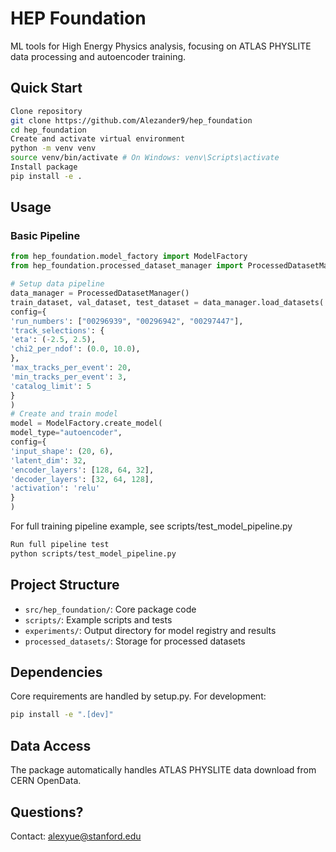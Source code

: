 # HEP Foundation

ML tools for High Energy Physics analysis, focusing on ATLAS PHYSLITE data processing and autoencoder training.

## Quick Start
```bash
Clone repository
git clone https://github.com/Alezander9/hep_foundation
cd hep_foundation
Create and activate virtual environment
python -m venv venv
source venv/bin/activate # On Windows: venv\Scripts\activate
Install package
pip install -e .
```

## Usage

### Basic Pipeline
```python
from hep_foundation.model_factory import ModelFactory
from hep_foundation.processed_dataset_manager import ProcessedDatasetManager

# Setup data pipeline
data_manager = ProcessedDatasetManager()
train_dataset, val_dataset, test_dataset = data_manager.load_datasets(
config={
'run_numbers': ["00296939", "00296942", "00297447"],
'track_selections': {
'eta': (-2.5, 2.5),
'chi2_per_ndof': (0.0, 10.0),
},
'max_tracks_per_event': 20,
'min_tracks_per_event': 3,
'catalog_limit': 5
}
)
# Create and train model
model = ModelFactory.create_model(
model_type="autoencoder",
config={
'input_shape': (20, 6),
'latent_dim': 32,
'encoder_layers': [128, 64, 32],
'decoder_layers': [32, 64, 128],
'activation': 'relu'
}
)
```
For full training pipeline example, see scripts/test_model_pipeline.py
```bash
Run full pipeline test
python scripts/test_model_pipeline.py
```

## Project Structure
- `src/hep_foundation/`: Core package code
- `scripts/`: Example scripts and tests
- `experiments/`: Output directory for model registry and results
- `processed_datasets/`: Storage for processed datasets

## Dependencies
Core requirements are handled by setup.py. For development:

```bash
pip install -e ".[dev]"
```

## Data Access
The package automatically handles ATLAS PHYSLITE data download from CERN OpenData.

## Questions?
Contact: alexyue@stanford.edu